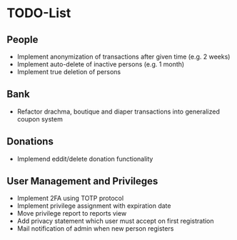 # TODO-List

## People

* Implement anonymization of transactions after given time (e.g. 2 weeks)
* Implement auto-delete of inactive persons (e.g. 1 month)
* Implement true deletion of persons

## Bank

* Refactor drachma, boutique and diaper transactions into generalized coupon system

## Donations

* Implemend eddit/delete donation functionality

## User Management and Privileges

* Implement 2FA using TOTP protocol
* Implement privilege assignment with expiration date
* Move privilege report to reports view
* Add privacy statement which user must accept on first registration
* Mail notification of admin when new person registers
